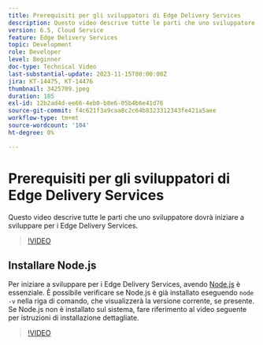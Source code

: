 ```yaml
---
title: Prerequisiti per gli sviluppatori di Edge Delivery Services
description: Questo video descrive tutte le parti che uno sviluppatore dovrà iniziare a sviluppare per i Edge Delivery Services.
version: 6.5, Cloud Service
feature: Edge Delivery Services
topic: Development
role: Developer
level: Beginner
doc-type: Technical Video
last-substantial-update: 2023-11-15T00:00:00Z
jira: KT-14475, KT-14476
thumbnail: 3425709.jpeg
duration: 185
exl-id: 12b2ad4d-ee66-4eb0-b8e6-05b4b6e41d76
source-git-commit: f4c621f3a9caa8c2c64b8323312343fe421a5aee
workflow-type: tm+mt
source-wordcount: '104'
ht-degree: 0%

---
```


# Prerequisiti per gli sviluppatori di Edge Delivery Services

Questo video descrive tutte le parti che uno sviluppatore dovrà iniziare a sviluppare per i Edge Delivery Services.

>[!VIDEO](https://video.tv.adobe.com/v/3425709/?learn=on)

## Installare Node.js

Per iniziare a sviluppare per i Edge Delivery Services, avendo [Node.js](https://nodejs.org) è essenziale. È possibile verificare se Node.js è già installato eseguendo `node -v` nella riga di comando, che visualizzerà la versione corrente, se presente. Se Node.js non è installato sul sistema, fare riferimento al video seguente per istruzioni di installazione dettagliate.

>[!VIDEO](https://video.tv.adobe.com/v/3425710/?learn=on)
